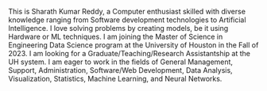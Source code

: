 This is Sharath Kumar Reddy, a Computer enthusiast skilled with diverse knowledge ranging from Software development technologies to Artificial Intelligence. I love solving problems by creating models, be it using Hardware or ML techniques. I am joining the Master of Science in Engineering Data Science program at the University of Houston in the Fall of 2023. I am looking for a Graduate/Teaching/Research Assistantship at the UH system. I am eager to work in the fields of General Management, Support, Administration, Software/Web Development, Data Analysis, Visualization, Statistics, Machine Learning, and Neural Networks.
